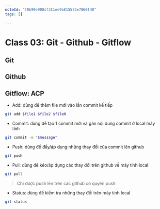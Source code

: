 ```yaml
---
noteId: "f0b99e908df311ee9b815573e7860f48"
tags: []

---
```


# Class 03: Git - Github - Gitflow

## Git

## Github

## Gitflow: ACP

- Add: dùng để thêm file mới vào lần commit kế tiếp

```sh
git add $file1 $file2 $fileN
```

- Commit: dùng để tạo 1 commit mới và gán nội dung commit ở local máy tính

```sh
git commit -m "$message"
```

- Push: dùng để đẩy/áp dụng những thay đổi của commit lên github

```sh
git push
```

- Pull: dùng để kéo/áp dụng các thay đổi trên github về máy tính local

```sh
git pull
```

> Chỉ được push lên trên các github có quyền push

- Status: dùng để kiểm tra những thay đổi trên máy tính local

```sh
git status
```
